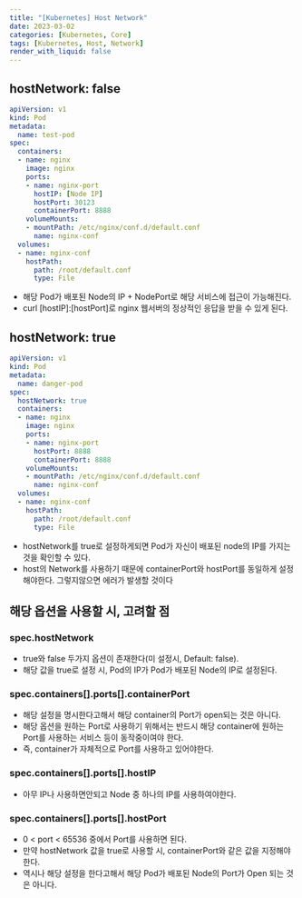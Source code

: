 ```yaml
---
title: "[Kubernetes] Host Network"
date: 2023-03-02
categories: [Kubernetes, Core]
tags: [Kubernetes, Host, Network]
render_with_liquid: false
---
```


## hostNetwork: false

```yaml
apiVersion: v1
kind: Pod
metadata:
  name: test-pod
spec:
  containers:
  - name: nginx
    image: nginx
    ports:
    - name: nginx-port
      hostIP: [Node IP]
      hostPort: 30123
      containerPort: 8888
    volumeMounts:
    - mountPath: /etc/nginx/conf.d/default.conf
      name: nginx-conf
  volumes:
  - name: nginx-conf
    hostPath:
      path: /root/default.conf
      type: File
```

- 해당 Pod가 배포된 Node의 IP + NodePort로 해당 서비스에 접근이 가능해진다.
- curl [hostIP]:[hostPort]로 nginx 웹서버의 정상적인 응답을 받을 수 있게 된다.

## hostNetwork: true

```yaml
apiVersion: v1
kind: Pod
metadata:
  name: danger-pod
spec:
  hostNetwork: true
  containers:
  - name: nginx
    image: nginx
    ports:
    - name: nginx-port
      hostPort: 8888
      containerPort: 8888
    volumeMounts:
    - mountPath: /etc/nginx/conf.d/default.conf
      name: nginx-conf
  volumes:
  - name: nginx-conf
    hostPath:
      path: /root/default.conf
      type: File
```

- hostNetwork를 true로 설정하게되면 Pod가 자신이 배포된 node의 IP를 가지는 것을 확인할 수 있다.
- host의 Network를 사용하기 때문에 containerPort와 hostPort를 동일하게 설정해야한다. 그렇지않으면 에러가 발생할 것이다


## 해당 옵션을 사용할 시, 고려할 점

### spec.hostNetwork

- true와 false 두가지 옵션이 존재한다(미 설정시, Default: false).
- 해당 값을 true로 설정 시, Pod의 IP가 Pod가 배포된 Node의 IP로 설정된다. 
 
### spec.containers[].ports[].containerPort

- 해당 설정을 명시한다고해서 해당 container의 Port가 open되는 것은 아니다.
- 해당 옵션을 원하는 Port로 사용하기 위해서는 반드시 해당 container에 원하는 Port를 사용하는 서비스 등이 동작중이여야 한다.
- 즉, container가 자체적으로 Port를 사용하고 있어야한다.
 
### spec.containers[].ports[].hostIP

- 아무 IP나 사용하면안되고 Node 중 하나의 IP를 사용하여야한다. 
 
### spec.containers[].ports[].hostPort

- 0 < port < 65536 중에서 Port를 사용하면 된다.
- 만약 hostNetwork 값을 true로 사용할 시, containerPort와 같은 값을 지정해야한다.
- 역시나 해당 설정을 한다고해서 해당 Pod가 배포된 Node의 Port가 Open 되는 것은 아니다.